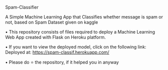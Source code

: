 Spam-Classifier


A Simple Machine Learning App that Classifies whether message is spam or not, based on Spam Dataset given on kaggle 

• This repository consists of files required to deploy a Machine Learning Web App created with Flask on Heroku platform.

• If you want to view the deployed model, click on the following link: Deployed at: https://spam-classif.herokuapp.com/

• Please do ⭐ the repository, if it helped you in anyway
